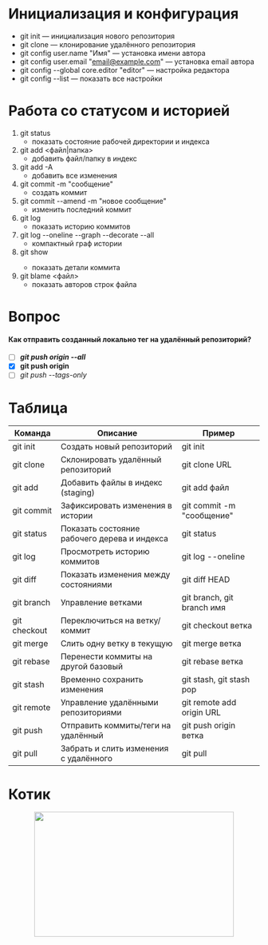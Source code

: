 # Инициализация и конфигурация
- git init — инициализация нового репозитория
- git clone <url> — клонирование удалённого репозитория
- git config user.name "Имя" — установка имени автора
- git config user.email "email@example.com" — установка email автора
- git config --global core.editor "editor" — настройка редактора
- git config --list — показать все настройки


# Работа со статусом и историей
1. git status
   - показать состояние рабочей директории и индекса
2. git add <файл|папка>
   - добавить файл/папку в индекс
3. git add -A
   - добавить все изменения
4. git commit -m "сообщение"
   - создать коммит
5. git commit --amend -m "новое сообщение"
   - изменить последний коммит
6. git log
   - показать историю коммитов
7. git log --oneline --graph --decorate --all
   - компактный граф истории
8. git show <commit>
   - показать детали коммита
9. git blame <файл>
   - показать авторов строк файла

# Вопрос
#### Как отправить созданный локально тег на удалённый репозиторий?
- [ ] ***git push origin --all***
- [X] **git push origin <tagname>**
- [ ] *git push --tags-only*

# Таблица

| Команда | Описание | Пример |
|---|---|---|
| git init | Создать новый репозиторий | git init |
| git clone | Склонировать удалённый репозиторий | git clone URL |
| git add | Добавить файлы в индекс (staging) | git add файл |
| git commit | Зафиксировать изменения в истории | git commit -m "сообщение" |
| git status | Показать состояние рабочего дерева и индекса | git status |
| git log | Просмотреть историю коммитов | git log --oneline |
| git diff | Показать изменения между состояниями | git diff HEAD |
| git branch | Управление ветками | git branch, git branch имя |
| git checkout | Переключиться на ветку/коммит | git checkout ветка |
| git merge | Слить одну ветку в текущую | git merge ветка |
| git rebase | Перенести коммиты на другой базовый | git rebase ветка |
| git stash | Временно сохранить изменения | git stash, git stash pop |
| git remote | Управление удалёнными репозиториями | git remote add origin URL |
| git push | Отправить коммиты/теги на удалённый | git push origin ветка |
| git pull | Забрать и слить изменения с удалённого | git pull |

# Котик
<p align="center">
  <img width="400" height="250" src="https://encrypted-tbn0.gstatic.com/images?q=tbn:ANd9GcQ29ppdzqXN6nP-msl1kg7C0Ry-YgR49gnMEQ&s">
</p>
